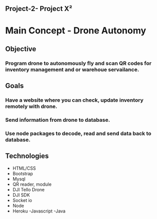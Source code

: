## Project-2- Project X²


# Main Concept - Drone Autonomy

## Objective 

### Program drone to autonomously fly and scan QR codes for inventory management and or warehoue servailance.

## Goals
### Have a website where you can check, update inventory remotely with drone. 
### Send information from drone to database.
### Use node packages to decode, read and send data back to database.

## Technologies

- HTML/CSS
- Bootstrap
- Mysql
- QR reader, module
- DJI Tello Drone
- DJI SDK
- Socket io
- Node
- Heroku
-Javascript
-Java






